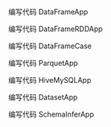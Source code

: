 编写代码 DataFrameApp

编写代码 DataFrameRDDApp

编写代码 DataFrameCase

编写代码 ParquetApp

编写代码 HiveMySQLApp

编写代码 DatasetApp

编写代码 SchemaInferApp